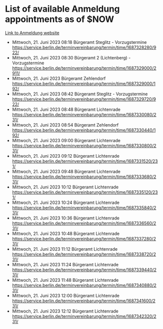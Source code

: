 # List of available Anmeldung appointments as of $NOW
[Link to Anmeldung website](https://service.berlin.de/terminvereinbarung/termin/tag.php?termin=1&anliegen[]=120686&dienstleisterlist=122210,122217,327316,122219,327312,122227,327314,122231,327346,122243,327348,122254,122252,329742,122260,329745,122262,329748,122271,327278,122273,327274,122277,327276,330436,122280,327294,122282,327290,122284,327292,122291,327270,122285,327266,122286,327264,122296,327268,150230,329760,122297,327286,122294,327284,122312,329763,122314,329775,122304,327330,122311,327334,122309,327332,317869,122281,327352,122279,329772,122283,122276,327324,122274,327326,122267,329766,122246,327318,122251,327320,122257,327322,122208,327298,122226,327300&herkunft=http%3A%2F%2Fservice.berlin.de%2Fdienstleistung%2F120686%2F)
- Mittwoch, 21. Juni 2023 08:18 Bürgeramt Steglitz - Vorzugstermine https://service.berlin.de/terminvereinbarung/termin/time/1687328280/922/
- Mittwoch, 21. Juni 2023 08:30 Bürgeramt 2 (Lichtenberg) - Vorzugstermine https://service.berlin.de/terminvereinbarung/termin/time/1687329000/2911/
- Mittwoch, 21. Juni 2023  Bürgeramt Zehlendorf https://service.berlin.de/terminvereinbarung/termin/time/1687329000/192/
- Mittwoch, 21. Juni 2023 08:42 Bürgeramt Steglitz - Vorzugstermine https://service.berlin.de/terminvereinbarung/termin/time/1687329720/922/
- Mittwoch, 21. Juni 2023 08:48 Bürgeramt Lichtenrade https://service.berlin.de/terminvereinbarung/termin/time/1687330080/231/
- Mittwoch, 21. Juni 2023 08:54 Bürgeramt Zehlendorf https://service.berlin.de/terminvereinbarung/termin/time/1687330440/192/
- Mittwoch, 21. Juni 2023 09:00 Bürgeramt Lichtenrade https://service.berlin.de/terminvereinbarung/termin/time/1687330800/231/
- Mittwoch, 21. Juni 2023 09:12 Bürgeramt Lichtenrade https://service.berlin.de/terminvereinbarung/termin/time/1687331520/231/
- Mittwoch, 21. Juni 2023 09:48 Bürgeramt Lichtenrade https://service.berlin.de/terminvereinbarung/termin/time/1687333680/231/
- Mittwoch, 21. Juni 2023 10:12 Bürgeramt Lichtenrade https://service.berlin.de/terminvereinbarung/termin/time/1687335120/231/
- Mittwoch, 21. Juni 2023 10:24 Bürgeramt Lichtenrade https://service.berlin.de/terminvereinbarung/termin/time/1687335840/231/
- Mittwoch, 21. Juni 2023 10:36 Bürgeramt Lichtenrade https://service.berlin.de/terminvereinbarung/termin/time/1687336560/231/
- Mittwoch, 21. Juni 2023 10:48 Bürgeramt Lichtenrade https://service.berlin.de/terminvereinbarung/termin/time/1687337280/231/
- Mittwoch, 21. Juni 2023 11:12 Bürgeramt Lichtenrade https://service.berlin.de/terminvereinbarung/termin/time/1687338720/231/
- Mittwoch, 21. Juni 2023 11:24 Bürgeramt Lichtenrade https://service.berlin.de/terminvereinbarung/termin/time/1687339440/231/
- Mittwoch, 21. Juni 2023 11:48 Bürgeramt Lichtenrade https://service.berlin.de/terminvereinbarung/termin/time/1687340880/231/
- Mittwoch, 21. Juni 2023 12:00 Bürgeramt Lichtenrade https://service.berlin.de/terminvereinbarung/termin/time/1687341600/231/
- Mittwoch, 21. Juni 2023 12:12 Bürgeramt Lichtenrade https://service.berlin.de/terminvereinbarung/termin/time/1687342320/231/
